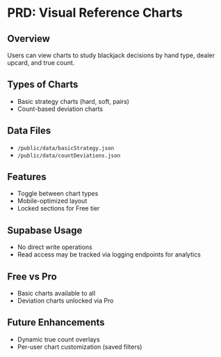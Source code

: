 # PRD: Visual Reference Charts

## Overview
Users can view charts to study blackjack decisions by hand type, dealer upcard, and true count.

## Types of Charts
- Basic strategy charts (hard, soft, pairs)
- Count-based deviation charts

## Data Files
- `/public/data/basicStrategy.json`
- `/public/data/countDeviations.json`

## Features
- Toggle between chart types
- Mobile-optimized layout
- Locked sections for Free tier

## Supabase Usage
- No direct write operations
- Read access may be tracked via logging endpoints for analytics

## Free vs Pro
- Basic charts available to all
- Deviation charts unlocked via Pro

## Future Enhancements
- Dynamic true count overlays
- Per-user chart customization (saved filters)

